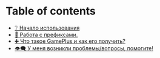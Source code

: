# Table of contents

* [❔ Начало использования](README.md)
* [🔹 Работа с префиксами.](rabota-s-prefiksami..md)
* [➕ Что такое GamePlus и как его получить?](chto-takoe-gameplus-i-kak-ego-poluchit.md)
* [👁‍🗨 У меня возникли проблемы/вопросы, помогите!](u-menya-voznikli-problemy-voprosy-pomogite.md)

